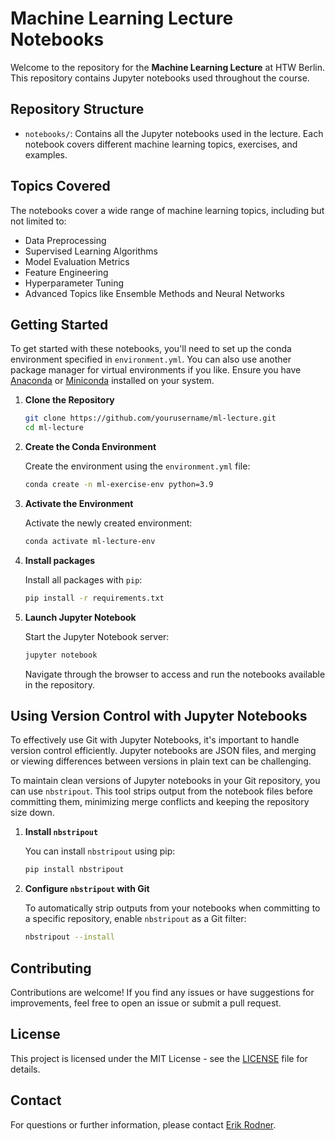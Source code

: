 # Machine Learning Lecture Notebooks

Welcome to the repository for the **Machine Learning Lecture** at HTW Berlin. This repository contains Jupyter notebooks used throughout the course.

## Repository Structure

- ``notebooks/``: Contains all the Jupyter notebooks used in the lecture. Each notebook covers different machine learning topics, exercises, and examples.

## Topics Covered

The notebooks cover a wide range of machine learning topics, including but not limited to:

- Data Preprocessing
- Supervised Learning Algorithms
- Model Evaluation Metrics
- Feature Engineering
- Hyperparameter Tuning
- Advanced Topics like Ensemble Methods and Neural Networks

## Getting Started

To get started with these notebooks, you'll need to set up the conda environment specified in `environment.yml`. You can also use another package manager for virtual environments if you like. Ensure you have [Anaconda](https://www.anaconda.com/products/distribution) or [Miniconda](https://docs.conda.io/en/latest/miniconda.html) installed on your system.

1. **Clone the Repository**

   ```bash
   git clone https://github.com/yourusername/ml-lecture.git
   cd ml-lecture
   ```

2. **Create the Conda Environment**

   Create the environment using the `environment.yml` file:

   ```bash
   conda create -n ml-exercise-env python=3.9
   ```

3. **Activate the Environment**

   Activate the newly created environment:

   ```bash
   conda activate ml-lecture-env
   ```

4. **Install packages**

    Install all packages with ``pip``:

    ```bash
   pip install -r requirements.txt
   ```

5. **Launch Jupyter Notebook**

   Start the Jupyter Notebook server:

   ```bash
   jupyter notebook
   ```

   Navigate through the browser to access and run the notebooks available in the repository.

## Using Version Control with Jupyter Notebooks

To effectively use Git with Jupyter Notebooks, it's important to handle version control efficiently. 
Jupyter notebooks are JSON files, and merging or viewing differences between versions in plain text can be challenging. 

To maintain clean versions of Jupyter notebooks in your Git repository, you can use `nbstripout`. This tool strips output from the notebook files before committing them, minimizing merge conflicts and keeping the repository size down.

1. **Install `nbstripout`**

   You can install `nbstripout` using pip:

   ```bash
   pip install nbstripout
   ```

2. **Configure `nbstripout` with Git**

   To automatically strip outputs from your notebooks when committing to a specific repository, enable `nbstripout` as a Git filter:

   ```bash
   nbstripout --install
   ```

## Contributing

Contributions are welcome! If you find any issues or have suggestions for improvements, feel free to open an issue or submit a pull request.

## License

This project is licensed under the MIT License - see the [LICENSE](LICENSE) file for details.

## Contact

For questions or further information, please contact [Erik Rodner](https://www.htw-berlin.de/hochschule/personen/person/?eid=12811).